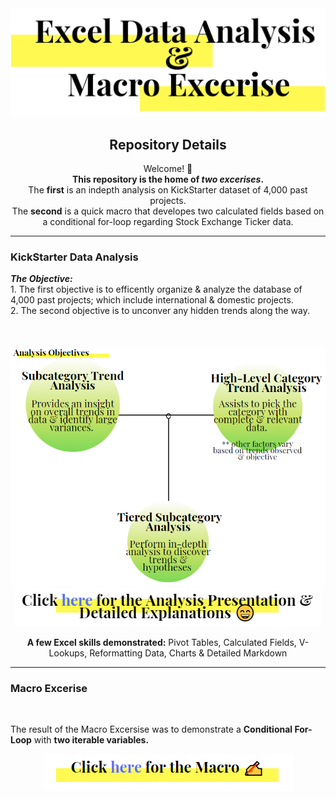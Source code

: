 <img src="https://github.com/JosefinaAureaAmaro/00_Excel_VBA/blob/master/images/header_img.PNG">
<div align="center"> 
<h2> Repository Details </h2>

<p> Welcome! 👋 <br/> 
    <b>This repository is the home of <i>two excerises</i>.</b><br/>
    The <b>first</b> is an indepth analysis on KickStarter dataset of 4,000 past projects.<br/>
    The <b>second</b> is a quick macro that developes two calculated fields based on a conditional for-loop regarding Stock Exchange     Ticker data.<br/>
</p>
</div>
  
  -----------------------------------------------------------------------------------------

<h3> KickStarter Data Analysis </h3> 
<b><i>The Objective:</i></b><br/>
1. The first objective is to efficently organize & analyze the database of 4,000 past projects; which include international & domestic projects.<br/>
2. The second objective is to unconver any hidden trends along the way.</br>
</br>
</br>
</br>
<img src="https://github.com/JosefinaAureaAmaro/00_Excel_VBA/blob/master/images/Analysis_Objectives.PNG">

<div align="center">
<a href="https://github.com/JosefinaAureaAmaro/00_Excel_VBA/blob/master/Excel_Data_Analysis_Kickstarter_Data_Presentation.pdf">
  <img src="https://github.com/JosefinaAureaAmaro/00_Excel_VBA/blob/master/images/final_presentation_link.PNG"></a>
</div>

<div align="center">
  <p><b>A few Excel skills demonstrated:</b> Pivot Tables, Calculated Fields, V-Lookups, Reformatting Data, Charts & Detailed Markdown </p>
</div>

  -----------------------------------------------------------------------------------------
  
<h3> Macro Excerise </h3> </br>
<p>The result of the Macro Excersise was to demonstrate a <b>Conditional For-Loop</b> with <b>two iterable variables.</b></p>

<div align="center">
<a href="https://github.com/JosefinaAureaAmaro/00_Excel_VBA/blob/master/StockExchange_Macro_Exercise/Macro_Calculated_Field_StockExchangeData.vb">
  <img src="https://github.com/JosefinaAureaAmaro/00_Excel_VBA/blob/master/images/macro_img_link.PNG"></a>
</div>
